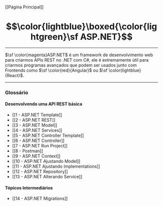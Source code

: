 [[Página Principal]]
# $$\color{lightblue}\boxed{\color{lightgreen}\sf ASP.NET}$$

---

$\sf \color{magenta}ASP.NET$ é um framework de desenvolvimento web para criarmos APIs REST no .NET com C#, ele é extremamente útil para criarmos programas avançados que podem ser usados junto com Frontends como $\sf \color{red}{Angular}$ ou $\sf \color{lightblue}{React}$. 

---
### Glossário

#### Desenvolvendo uma API REST básica

- [[1 - ASP.NET Template]]
- [[2 - ASP.NET REST]]
- [[3 - ASP.NET Model]]
- [[4 - ASP.NET Services]]
- [[5 - ASP.NET Controller Template]]
- [[6 - ASP.NET Controller]]
- [[7 - ASP.NET Run Project]]
- [[8 - Postman]]
- [[9 - ASP.NET Context]]
- [[10 - ASP.NET Ajustando Model]]
- [[11 - ASP.NET Ajustando Implementations]]
- [[12 - ASP.NET Repository]]
- [[13 - ASP.NET Alterando Service]]

#### Tópicos Intermediários
- [[14 - ASP.NET Migrations]]
